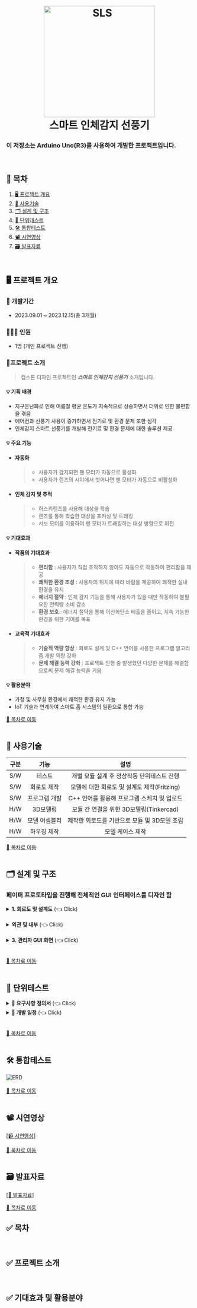 <h1 align="center">
  <br>
  <img src="https://github.com/user-attachments/assets/7481a3d6-9780-450c-8971-2f59b630153a" alt="SLS" width="300">
  <br>
  스마트 인체감지 선풍기
  <br>
</h1>
  <h3>이 저장소는 Arduino Uno(R3)를 사용하여 개발한 프로젝트입니다.</h3><br>


## 📌 목차
1. [🖥️ 프로젝트 개요](#%EF%B8%8F-프로젝트-개요)
2. [🔨 사용기술](#-사용기술)
3. [🗂️ 설계 및 구조](#-설계-및-구조)
4. [🔧 단위테스트](#-단위테스트)
5. [🛠️ 통합테스트](#%EF%B8%8F-통합테스트)
6. [📽️ 시연영상](#%EF%B8%8F-시연영상)
7. [🗃️ 발표자료](#%EF%B8%8F-발표자료)

<br>

## 🖥️ 프로젝트 개요
### :calendar: 개발기간
  - 2023.09.01 ~ 2023.12.15(총 3개월)

### 🧑‍🤝‍🧑 인원
  - 1명 (개인 프로젝트 진행)

### 🔖프로젝트 소개

>캡스톤 디자인 프로젝트인 ***스마트 인체감지 선풍기*** 소개입니다.

  #### 💡 기획 배경
- 지구온난화로 인해 여름철 평균 온도가 지속적으로 상승하면서 더위로 인한 불편함을 겪음
- 에어컨과 선풍기 사용이 증가하면서 전기료 및 환경 문제 또한 심각
- 인체감지 스마트 선풍기를 개발해 전기료 및 환경 문제에 대한 솔루션 제공


#### 💡 주요 기능
- #### 자동화
  >- 사용자가 감지되면 팬 모터가 자동으로 활성화
  >- 사용자가 렌즈의 시야에서 벗어나면 팬 모터가 자동으로 비활성화
- #### 인체 감지 및 추적
  >- 허스키렌즈를 사용해 대상을 학습
  >- 렌즈를 통해 학습한 대상을 포커싱 및 트래킹
  >- 서보 모터를 이용하여 팬 모터가 트래킹하는 대상 방향으로 회전

#### 💡 기대효과 
  - #### 작품의 기대효과
    >- <b>편리함</b> : 사용자가 직접 조작하지 않아도 자동으로 작동하여 편리함을 제공
    >- <b>쾌적한 환경 조성</b> : 사용자의 위치에 따라 바람을 제공하여 쾌적한 실내 환경을 유지
    >- <b>에너지 절약</b> : 인체 감지 기능을 통해 사용자가 있을 때만 작동하여 불필요한 전력량 소비 감소
    >- <b>환경 보호</b> : 에너지 절약을 통해 이산화탄소 배출을 줄이고, 지속 가능한 환경을 위한 기여를 목표

  - #### 교육적 기대효과
    >- <b>기술적 역량 향상</b> : 회로도 설계 및 C++ 언어를 사용한 프로그램 알고리즘 개발 역량 강화
    >- <b>문제 해결 능력 강화</b> : 프로젝트 진행 중 발생했던 다양한 문제를 해결함으로써  문제 해결 능력을 키움

#### 💡 활용분야
- 가정 및 사무실 환경에서 쾌적한 환경 유지 가능
- IoT 기술과 연계하여 스마트 홈 시스템의 일환으로 통합 가능


[📌 목차로 이동](#-목차)
<br><br>

## 🔨 사용기술
|구분|기능|설명|
|:---:|:---:|:---:|
|S/W|테스트|개별 모듈 설계 후 정상작동 단위테스트 진행|
|S/W|회로도 제작|모델에 대한 회로도 및 설계도 제작(Fritzing)|
|S/W|프로그램 개발|C++ 언어를 활용해 프로그램 스케치 및 업로드|
|H/W|3D모델링|모듈 간 연결을 위한 3D모델링(Tinkercad)|
|H/W|모델 어셈블리|제작한 회로도를 기반으로 모듈 및 3D모델 조립|
|H/W|하우징 제작|모델 케이스 제작|

[📌 목차로 이동](#-목차)
<br><br>
## 🗂️ 설계 및 구조
###  페이퍼 프로토타입을 진행해 전체적인 GUI 인터페이스를 디자인 함
<details>
  <summary><b>1. 회로도 및 설계도</b> (👈 Click)</summary>
  <br>
  <ul>
    <img src="https://github.com/user-attachments/assets/89732528-d2c4-46b0-9283-c76d5bd384cf" alt="페이퍼 프로토타입"><br><br>
  </ul>
</details><br>
<details>
  <summary><b>외관 및 내부</b> (👈 Click)</summary>
  <br>
  
  |전면 사진|후면 사진|
  |:---------:|:--------------:|
  |<img src="https://github.com/user-attachments/assets/2b275616-3051-453e-9e6c-93cb56403062" width="300" alt="페이퍼 프로토타입">|    
  <img src="https://github.com/user-attachments/assets/b95975c2-870e-41f2-bc87-6d97e04c8640" width="300" alt="페이퍼 프로토타입">|
  <ul>
    <li>
      외관 모습
    </li>
    <br><br>
    <li>
      내부 모습
    </li>
    <img src="https://github.com/user-attachments/assets/accfb5d4-27e5-439b-80a5-fcd4eb8acb91" width="400" alt="페이퍼 프로토타입"><br>
  </ul>
</details><br>
<details>
  <summary><b>3. 관리자 GUI 화면</b> (👈 Click)</summary>
  <br>
  <ul>
    <li>
      페이퍼 프로토타입
    </li>
    <img src="https://github.com/user-attachments/assets/9387222a-e637-45a2-81fd-f35297fe342d" alt="페이퍼 프로토타입"><br><br>
    <li>
      결과 화면
    </li>
    <img src="https://github.com/user-attachments/assets/b616c9df-7eb6-4cf8-a61e-0d8769f64e7c" width="500" alt="페이퍼 프로토타입"><br>
  </ul>
</details><br>

[📌 목차로 이동](#-목차)
<br><br>

## 🔧 단위테스트
<details>
  <summary><b>📑 요구사항 정의서</b> (👈 Click)</summary>
  <br>
    <img src="https://github.com/user-attachments/assets/a1060dda-2a09-4875-b3ea-8341af549748" alt="요구사항 정의서"><br>
</details>
<details>
  <summary><b>📑 개발 일정</b> (👈 Click)</summary>
  <br>
    <img src="https://github.com/user-attachments/assets/4f69fc22-081a-476c-b84b-16bea5ea644c" alt="개발 일정"><br>
</details><br>

[📌 목차로 이동](#-목차)
<br><br>

## 🛠️ 통합테스트
![ERD](https://github.com/user-attachments/assets/aa83547b-a776-491c-8e66-a0f14df3b2dd)<br><br>
[📌 목차로 이동](#-목차)
<br><br>


## 📽️ 시연영상
[[📹 시연영상]](https://www.youtube.com/playlist?list=PLNdYfRO3wDinaMKtuWkmtTtOvFhH2CDyz)<br>

[📌 목차로 이동](#-목차)
<br><br>

## 🗃️ 발표자료
[[📂 발표자료]](https://drive.google.com/file/d/1pfXYrpNl6nnI-E_PgnhFF8bp2JPUD7gy/view?usp=sharing)<br>

[📌 목차로 이동](#-목차)

## ✅ 목차

<br>

## ✅ 프로젝트 소개

>



<br>


## ✅ 기대효과 및 활용분야

